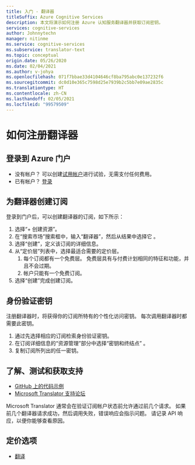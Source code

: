```yaml
---
title: 入门 - 翻译器
titleSuffix: Azure Cognitive Services
description: 本文将演示如何注册 Azure 认知服务翻译器并获取订阅密钥。
services: cognitive-services
author: Johnnytechn
manager: nitinme
ms.service: cognitive-services
ms.subservice: translator-text
ms.topic: conceptual
origin.date: 05/26/2020
ms.date: 02/04/2021
ms.author: v-johya
ms.openlocfilehash: 071f7bbae33d4104646cf8ba795abc0e137232f6
ms.sourcegitcommit: dc0d10e365c7598d25e7939b2c5bb7e09ae2835c
ms.translationtype: HT
ms.contentlocale: zh-CN
ms.lasthandoff: 02/05/2021
ms.locfileid: "99579509"
---
```

# <a name="how-to-sign-up-for-translator"></a>如何注册翻译器

## <a name="sign-in-to-the-azure-portal"></a>登录到 Azure 门户

- 没有帐户？ 可以创建[试用帐户](https://www.microsoft.com/china/azure/index.html?fromtype=cn)进行试验，无需支付任何费用。
- 已有帐户？ [登录](https://portal.azure.cn/)

## <a name="create-a-subscription-for-translator"></a>为翻译器创建订阅

登录到门户后，可以创建翻译器的订阅，如下所示：

1. 选择“+ 创建资源”。
1. 在“搜索市场”搜索框中，输入“翻译器”，然后从结果中选择它 。
1. 选择“创建”，定义该订阅的详细信息。
1. 从“定价层”列表中，选择最适合需要的定价层。
    1. 每个订阅都有一个免费层。 免费层具有与付费计划相同的特征和功能，并且不会过期。
    1. 帐户只能有一个免费订阅。
1. 选择“创建”完成创建订阅。

## <a name="authentication-key"></a>身份验证密钥

注册翻译器时，将获得你的订阅所特有的个性化访问密钥。 每次调用翻译器时都需要此密钥。

1. 通过先选择相应的订阅检索身份验证密钥。
1. 在订阅详细信息的“资源管理”部分中选择“密钥和终结点” 。
1. 复制订阅所列出的任一密钥。

## <a name="learn-test-and-get-support"></a>了解、测试和获取支持

- [GitHub 上的代码示例](https://github.com/MicrosoftTranslator)
- [Microsoft Translator 支持论坛](https://www.aka.ms/TranslatorForum)

Microsoft Translator 通常会在验证订阅帐户状态前允许通过前几个请求。 如果前几个翻译器请求成功，然后调用失败，错误响应会指示问题。 请记录 API 响应，以便你能够查看原因。

## <a name="pricing-options"></a>定价选项

- [翻译](https://www.azure.cn/pricing/details/cognitive-services/)

<!-- Custom Translator not support in Azure -->
